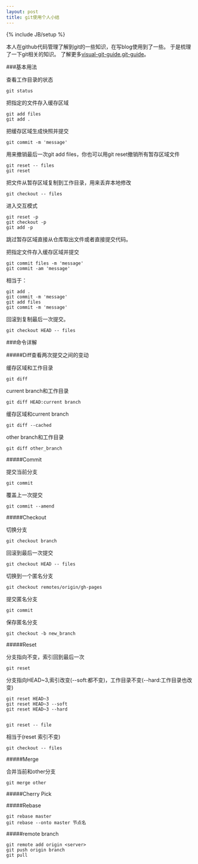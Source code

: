 ```yaml
---
layout: post
title: git使用个人小结
---
```


{% include JB/setup %}

本人在github代码管理了解到git的一些知识，在写blog使用到了一些。
于是梳理了一下git相关的知识。
了解更多[visual-git-guide](http://marklodato.github.com/visual-git-guide/index-zh-cn.html),[git-guide](http://rogerdudler.github.com/git-guide/index.zh.html)。

###基本用法 

查看工作目录的状态

    git status

把指定的文件存入缓存区域
 
    git add files
    git add .

把缓存区域生成快照并提交

    git commit -m 'message'

用来撤销最后一次git add files，你也可以用git reset撤销所有暂存区域文件

    git reset -- files
    git reset

把文件从暂存区域复制到工作目录，用来丢弃本地修改

    git checkout -- files

进入交互模式

    git reset -p
    git checkout -p
    git add -p

跳过暂存区域直接从仓库取出文件或者直接提交代码。

把指定文件存入缓存区域并提交

    git commit files -m 'message'
    git commit -am 'message'

相当于：

    git add .
    git commit -m 'message'
    git add files
    git commit -m 'message'

回滚到复制最后一次提交。

    git checkout HEAD -- files

###命令详解

#####Diff查看两次提交之间的变动

缓存区域和工作目录

    git diff

current branch和工作目录

    git diff HEAD:current branch

缓存区域和current branch

    git diff --cached

other branch和工作目录

    git diff other_branch

#####Commit

提交当前分支

    git commit

覆盖上一次提交

    git commit --amend

#####Checkout

切换分支

    git checkout branch

回滚到最后一次提交

    git checkout HEAD -- files

切换到一个匿名分支

    git checkout remotes/origin/gh-pages

提交匿名分支

    git commit

保存匿名分支

    git checkout -b new_branch

#####Reset

分支指向不变，索引回到最后一次

    git reset

分支指向HEAD~3,索引改变(--soft:都不变)，工作目录不变(--hard:工作目录也改变)

    git reset HEAD~3
    git reset HEAD~3 --soft
    git reset HEAD~3 --hard


    git reset -- file

相当于(reset 索引不变)

    git checkout -- files

#####Merge

合并当前和other分支

    git merge other

#####Cherry Pick

#####Rebase

    git rebase master
    git rebase --onto master 节点名

#####remote branch

    git remote add origin <server>
    git push origin branch
    git pull
